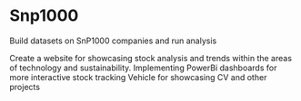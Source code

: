 # Snp1000
Build datasets on SnP1000 companies and run analysis

Create a website for showcasing stock analysis and trends within the areas of technology and sustainability.
Implementing PowerBi dashboards for more interactive stock tracking
Vehicle for showcasing CV and other projects
